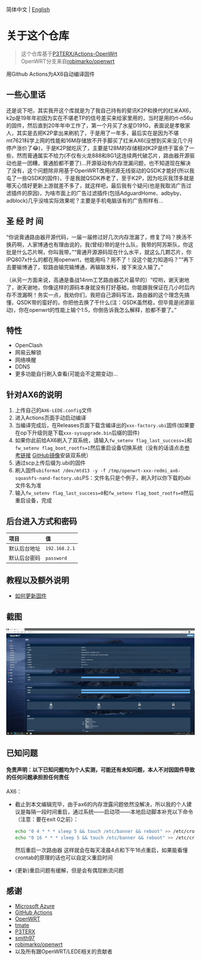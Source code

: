 简体中文 | [English](./README.md)

# 关于这个仓库

> 这个仓库基于[P3TERX/Actions-OpenWrt](https://github.com/P3TERX/Actions-OpenWrt)<br>
> OpenWRT分支来自[robimarko/openwrt](https://github.com/robimarko/openwrt/tree/ipq807x-5.15)<br>

用Github Actions为AX6自动编译固件

## 一些心里话

还是说下吧，其实我开这个库就是为了我自己持有的斐讯K2P和换代的红米AX6，k2p是19年年初因为实在不堪老TP的信号差买来给家里用的，当时是用的rt-n56u的固件，然后直到20年年中工作了，第一个月买了水星D191G，表面说是孝敬家人，其实是去把K2P拿出来刷机了，于是用了一年多，最后实在是因为不堪mt7621科学上网的性能和16M存储放不开手脚买了红米AX6(没想到买来没几个月停产涨价了😂)，于是K2P就吃灰了，主要是128M的存储相对K2P是终于富余了一些，然而膏通属实不给力(不仅有火龙888和8G1这连续两代破芯片，路由器开源驱动也是一团糟，膏通脸都不要了)...开源驱动有内存泄漏问题，也不知道现在解决了没有，这个问题除非用基于OpenWRT改用闭源无线驱动的QSDK才能好(所以我屯了一些QSDK的固件)，于是我就QSDK养老了，至于K2P，因为吃灰我顶多就是哪天心情好更新上游就差不多了，就这样吧，最后我有个疑问(也是我取消广告过滤插件的原因)，为啥市面上的广告过滤插件(包括AdguardHome、adbyby、adblock)几乎没啥实际效果呢？主要是手机电脑该有的广告照样有...

## 圣 经 时 间

“你说膏通路由器开源代码，一届一届修过好几次内存泄漏了，修复了吗？换汤不换药啊，人家博通也有理由说的，我(曾经)带的是什么队，我带的阿苏斯队，你这批是什么芯片啊，你叫我带。”“膏通开源源码现在什么水平，就这么几颗芯片，你IPQ807x什么的都在用openwrt，他能用吗？用不了！没这个能力知道吗？”“再下去要输博通了，软路由输完输博通，再输联发科，接下来没人输了。”

（从另一方面来说，高通是备战14nm工艺路由器芯片最早的）“哎哟，谢天谢地了，谢天谢地，你像这样的源码本身就没有打好基础，你能跟我保证在几小时后内存不泄漏啊！务实一点，我劝你们，我把自己源码写法，路由器的这个理念先搞懂，QSDK带的蛮好的，你把他去换了干什么(注：QSDK虽然稳，但毕竟是闭源驱动)，你在openwrt的性能上输个1:5，你倒告诉我怎么解释，脸都不要了。”

## 特性

* OpenClash
* 网易云解锁
* 网络唤醒
* DDNS
* 更多功能自行刷入查看(可能会不定期变动)...

## 针对AX6的说明

1. 上传自己的`AX6-LEDE.config`文件
2. 进入Actions页面手动启动编译
3. 当编译完成后，在Releases页面下载含编译出的`xxx-factory.ubi`固件(如果要在op下升级则是下载`xxx-sysupgrade.bin`后缀的固件)
4. 如果你此前给AX6刷入了双系统，请输入`fw_setenv flag_last_success=1`和`fw_setenv flag_boot_rootfs=1`然后重启设备切换系统（没有的话请点击[参考链接](https://www.right.com.cn/forum/thread-6054985-1-1.html) [GitHub镜像](.gitbook/assets/ax6-dualsystm.md)安装双系统）
5. 通过scp上传后缀为.ubi的固件
6. 刷入固件`ubiformat /dev/mtd13 -y -f /tmp/openwrt-xxx-redmi_ax6-squashfs-nand-factory.ubi`PS：文件名只是个例子，刷入时以你下载的ubi文件名为准
7. 输入`fw_setenv flag_last_success=0`和`fw_setenv flag_boot_rootfs=0`然后重启设备，完成

## 后台进入方式和密码

   | 项目 | 值 |
   | :--- | :--- |
   | 默认后台地址 | `192.168.2.1` |
   | 默认后台密码 | `password` |

## 教程以及额外说明 <a id="tutorial"></a>

* [如何更新固件](tutorial/ru-he-geng-xin-gu-jian.md)

## 截图

![luci\_admin\_status\_overview](.gitbook/assets/AX6-OP.png)

## 已知问题
#### 免责声明：以下已知问题均为个人实测，可能还有未知问题，本人不对因固件导致的任何问题承担担任何责任
AX6：
* 截止到本文编辑完毕，由于ax6的内存泄露问题依然没解决，所以我的个人建议是每隔一段时间重启，通过系统——启动项——本地启动脚本补充以下命令（注意：要在exit 0之前）：
   ```bash
   echo "0 4 * * * sleep 5 && touch /etc/banner && reboot" >> /etc/crontabs/root
   echo "0 16 * * * sleep 5 && touch /etc/banner && reboot" >> /etc/crontabs/root
   ```
   然后重启一次路由器 这样就会在每天凌晨4点和下午16点重启，如果能看懂crontab的原理的话也可以自定义重启时间
   
* (更新)重启问题有缓解，但是会有偶现断流问题

## 感谢

* [Microsoft Azure](https://azure.microsoft.com/)
* [GitHub Actions](https://github.com/features/actions)
* [OpenWRT](https://github.com/openwrt/openwrt)
* [tmate](https://github.com/tmate-io/tmate)
* [P3TERX](https://github.com/P3TERX)
* [smith97](https://www.right.com.cn/forum/thread-6054985-1-1.html)
* [robimarko/openwrt](https://github.com/robimarko/openwrt/tree/ipq807x-5.15)<br>
* 以及所有跟OpenWRT/LEDE相关的贡献者
